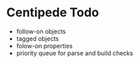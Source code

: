 # Centipede Todo
* follow-on objects
* tagged objects
* folow-on properties
* priority queue for parse and build checks
